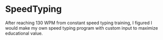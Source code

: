 # SpeedTyping
After reaching 130 WPM from constant speed typing training, I figured I would make my own speed typing program with custom input to maximize educational value.
